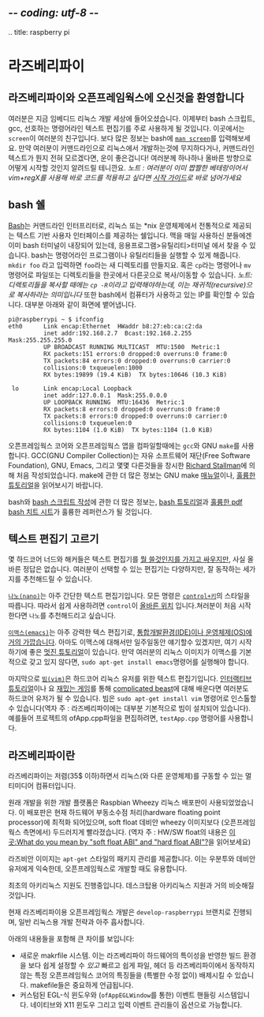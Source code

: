 ## -*- coding: utf-8 -*-
.. title: raspberry pi

라즈베리파이
============

## 라즈베리파이와 오픈프레임웍스에 오신것을 환영합니다

여러분은 지금 임베디드 리눅스 개발 세상에 들어오셨습니다. 이제부터 bash 스크립트, gcc, 선호하는 명령어라인 텍스트 편집기를 주로 사용하게 될 것입니다. 이곳에서는 `screen`이 여러분의 친구입니다. 보다 많은 정보는 bash에 [`man screen`](http://www.rackaid.com/resources/linux-screen-tutorial-and-how-to/)를 입력해보세요. 만약 여러분이 커맨드라인으로 리눅스에서 개발하는것에 무지하다거나, 커맨드라인 텍스트가 뭔지 전혀 모르겠다면, 운이 좋은겁니다! 여러분께 하나하나 올바른 방향으로 어떻게 시작할 것인지 알려드릴 테니깐요. _노트 : 여러분이 이미 짭짤한 베테랑이어서 vim+regX를 사용해 바로 코드를 적용하고 싶다면 [시작 가이드](Raspberry-Pi-Getting-Started)로 바로 넘어가세요_

## bash 쉘
[Bash](http://en.wikipedia.org/wiki/Bash_\(Unix_shell\))는 커맨드라인 인터프리터로, 리눅스 또는 *nix 운영체제에서 전통적으로 제공되는 텍스트 기반 사용자 인터페이스를 제공하는 쉘입니다. 맥을 매일 사용하신 분들에겐 이미 bash 터미널이 내장되어 있는데, 응용프로그램>유틸리티>터미널 에서 찾을 수 있습니다. bash는 명령어라인 프로그램이나 유틸리티들을 실행할 수 있게 해줍니다. `mkdir foo` 라고 입력하면 `foo`라는 새 디렉토리를 만들지요. 혹은 `cp`라는 명령어나 `mv` 명령어로 파일또는 디렉토리들을 한곳에서 다른곳으로 복사/이동할 수 있습니다. _노트:디렉토리들을 복사할 때에는 `cp -R`이라고 입력해야하는데, 이는 재귀적(recursive)으로 복사하라는 의미입니다_ 또한 bash에서 컴퓨터가 사용하고 있는 IP를 확인할 수 있습니다. 대부분 아래와 같이 화면에 뱉어냅니다.

    pi@raspberrypi ~ $ ifconfig
    eth0      Link encap:Ethernet  HWaddr b8:27:eb:ca:c2:da 
              inet addr:192.168.2.7  Bcast:192.168.2.255  Mask:255.255.255.0
              UP BROADCAST RUNNING MULTICAST  MTU:1500  Metric:1
              RX packets:151 errors:0 dropped:0 overruns:0 frame:0
              TX packets:84 errors:0 dropped:0 overruns:0 carrier:0
              collisions:0 txqueuelen:1000 
              RX bytes:19899 (19.4 KiB)  TX bytes:10646 (10.3 KiB)

     lo       Link encap:Local Loopback 
              inet addr:127.0.0.1  Mask:255.0.0.0
              UP LOOPBACK RUNNING  MTU:16436  Metric:1
              RX packets:8 errors:0 dropped:0 overruns:0 frame:0
              TX packets:8 errors:0 dropped:0 overruns:0 carrier:0
              collisions:0 txqueuelen:0 
              RX bytes:1104 (1.0 KiB)  TX bytes:1104 (1.0 KiB)

오픈프레임웍스 코어와 오픈프레임웍스 앱을 컴파일할때에는 `gcc`와 GNU `make`를 사용합니다. GCC(GNU Compiler Collection)는 자유 소프트웨어 재단(Free Software Foundation), GNU, Emacs, 그리고 몇몇 다른것들을 창시한 [Richard Stallman](http://en.wikipedia.org/wiki/Richard_Stallman)에 의해 처음 작성되었습니다. make에 관한 더 많은 정보는 GNU make [매뉴얼](http://www.gnu.org/software/make/manual/make.html)이나, [훌륭한 튜토리얼](http://www3.ntu.edu.sg/home/ehchua/programming/cpp/gcc_make.html)을 읽어보시기 바랍니다.

bash와 [bash 스크립트 작성](http://linuxconfig.org/Bash_scripting_Tutorial)에 관한 더 많은 정보는, [bash 튜토리얼](http://tldp.org/LDP/abs/html/)과 [훌륭한 pdf bash 치트 시트](http://dl.dropbox.com/u/397277/bash_shell_cheat_sheetV2.pdf)가 훌륭한 레퍼런스가 될 것입니다.

## 텍스트 편집기 고르기 

몇 하드코어 너드와 해커들은 텍스트 편집기를 [뭘 쓸것인지를 가지고 싸우지만](http://en.wikipedia.org/wiki/Editor_war), 사실 올바른 정답은 없습니다. 여러분이 선택할 수 있는 편집기는 다양하지만, 잘 동작하는 세가지를 추천해드릴 수 있습니다. 

[`나노(nano)`](http://en.wikipedia.org/wiki/GNU_nano)는 아주 간단한 텍스트 편집기입니다. 모든 명령은 [`control+키`](http://mintaka.sdsu.edu/reu/nano.html)의 스타일을 따릅니다. 따라서 쉽게 사용하려면 `control`이 [올바른 위치](http://emacswiki.org/emacs/MovingTheCtrlKey) 입니다.쳐러분이 처음 시작한다면 `나노`를 추천해드리고 싶습니다.

[`이맥스(emacs)`](http://www.gnu.org/software/emacs/)는 아주 강력한 텍스 편집기로, [통합개발환경(IDE)이나 운영체제(OS)에 거의 가깝습니다](http://en.wikipedia.org/wiki/Emacs#Features). 아마도 이맥스에 대해서만 일주일동안 얘기할수 있겠지만, 여기 시작하기에 좋은 [멋진 튜토리얼](http://www2.lib.uchicago.edu/keith/tcl-course/emacs-tutorial.html)이 있습니다. 만약 여러분의 리눅스 이미지가 이맥스를 기본적으로 갖고 있지 않다면, `sudo apt-get install emacs`명령어를 실행해야 합니다.

마지막으로 [`빔(vim)`](http://www.vim.org/)은 하드코어 리눅스 유저를 위한 텍스트 편집기입니다. [인터랙티브 튜토리얼](http://www.openvim.com/tutorial.html)이나 요 [재밌는 게임](http://vim-adventures.com/)를 통해 [complicated beast](http://www.viemu.com/a_vi_vim_graphical_cheat_sheet_tutorial.html)에 대해 배운다면 여러분도 하드코어 유저가 될 수 있습니다. 빔은 `sudo apt-get install vim` 명령어로 인스톨할 수 있습니다(역자 주 : 라즈베리파이에는 대부분 기본적으로 빔이 설치되어 있습니다). 예를들어 프로젝트의 ofApp.cpp파일을 편집하려면, `testApp.cpp` 명령어를 사용합니다.


## 라즈베리파이란

라즈베리파이는 저렴(35$ 이하)하면서 리눅스(와 다른 운영체제)를 구동할 수 있는 멀티미디어 컴퓨터입니다.

원래 개발을 위한 개발 플랫폼은 Raspbian Wheezy 리눅스 배포판이 사용되었었습니다. 이 배포판은 현재 하드웨어 부동소수점 처리(hardware floating point processor)에 최적화 되어있으며, soft float 데비안 wheezy 이미지보다 (오픈프레임 웍스 측면에서) 두드러지게 빨라졌습니다.
(역자 주 : HW/SW float의 내용은 [이곳:What do you mean by "soft float ABI" and "hard float ABI"?](https://www.raspbian.org/RaspbianFAQ#What_do_you_mean_by_.22soft_float_ABI.22_and_.22hard_float_ABI.22.3F)을 읽어보세요)

라즈비안 이미지는 `apt-get` 스타일의 패키지 관리를 제공합니다. 이는 우분투와 데비안 유저에게 익숙한데, 오픈프레임웍스로 개발할 때도 유용합니다.

최초의 아키리눅스 지원도 진행중입니다. 데스크탑용 아키리눅스 지원과 거의 비슷해질 것입니다.

현재 라즈베리파이용 오픈프레임웍스 개발은 `develop-raspberrypi` 브랜치로 진행되며, 일반 리눅스용 개발 전략과 아주 흡사합니다.

아래의 내용들을 포함해 큰 차이를 보입니다:

- 새로운 makrfile 시스템. 이는 라즈베리파이 하드웨어의 특이성을 반영한 빌드 환경을 보다 쉽게 설정할 수 *있고* 빠르고 쉽게 파일, 헤더 등 라즈베리파이에서 동작하지 않는 특정 오픈프레임웍스 코어의 특징들을 (특별한 수정 없이) 배제시킬 수 있습니다. makefile들은  중요하게 언급됩니다.
- 커스텀된 EGL-식 윈도우와 (`ofAppEGLWindow`를 통한) 이벤트 핸들링 시스템입니다. 네이티브와 X11 윈도우 그리고 입력 이벤트 관리들이 옵션으로 가능합니다.
